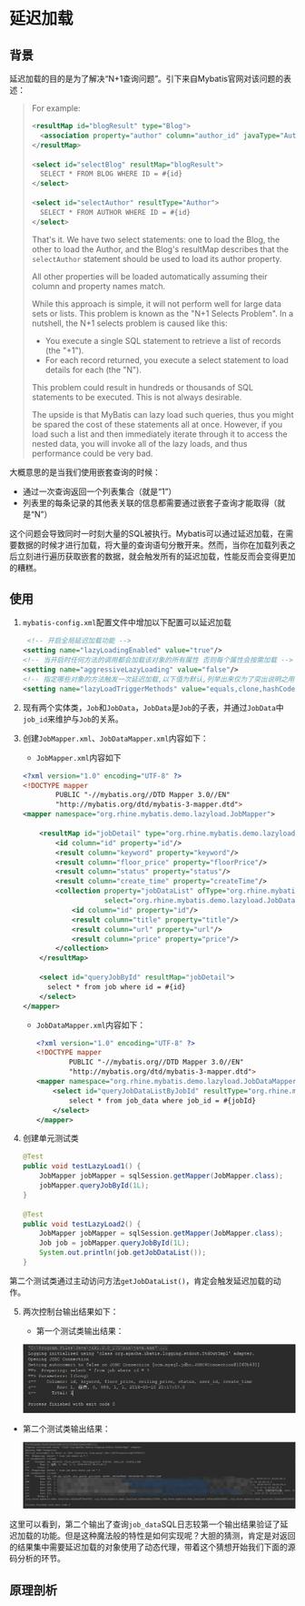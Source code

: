 # 延迟加载

## 背景

延迟加载的目的是为了解决“N+1查询问题”。引下来自Mybatis官网对该问题的表述：

> For example:
>
> ```xml
> <resultMap id="blogResult" type="Blog">
>   <association property="author" column="author_id" javaType="Author" select="selectAuthor"/>
> </resultMap>
> 
> <select id="selectBlog" resultMap="blogResult">
>   SELECT * FROM BLOG WHERE ID = #{id}
> </select>
> 
> <select id="selectAuthor" resultType="Author">
>   SELECT * FROM AUTHOR WHERE ID = #{id}
> </select>
> ```
>
> That's it. We have two select statements: one to load the Blog, the other to load the Author, and the Blog's resultMap describes that the `selectAuthor` statement should be used to load its author property.
>
> All other properties will be loaded automatically assuming their column and property names match.
>
> While this approach is simple, it will not perform well for large data sets or lists. This problem is known as the "N+1 Selects Problem". In a nutshell, the N+1 selects problem is caused like this:
>
> - You execute a single SQL statement to retrieve a list of records (the "+1").
> - For each record returned, you execute a select statement to load details for each (the "N").
>
> This problem could result in hundreds or thousands of SQL statements to be executed. This is not always desirable.
>
> The upside is that MyBatis can lazy load such queries, thus you might be spared the cost of these statements all at once. However, if you load such a list and then immediately iterate through it to access the nested data, you will invoke all of the lazy loads, and thus performance could be very bad.

大概意思的是当我们使用嵌套查询的时候：

- 通过一次查询返回一个列表集合（就是“1”）
- 列表里的每条记录的其他表关联的信息都需要通过嵌套子查询才能取得（就是“N”）

这个问题会导致同时一时刻大量的SQL被执行。Mybatis可以通过延迟加载，在需要数据的时候才进行加载，将大量的查询语句分散开来。然而，当你在加载列表之后立刻进行遍历获取嵌套的数据，就会触发所有的延迟加载，性能反而会变得更加的糟糕。

## 使用

1. `mybatis-config.xml`配置文件中增加以下配置可以延迟加载

   ```xml
    <!-- 开启全局延迟加载功能 -->
   <setting name="lazyLoadingEnabled" value="true"/>
   <!-- 当开启时任何方法的调用都会加载该对象的所有属性 否则每个属性会按需加载 -->
   <setting name="aggressiveLazyLoading" value="false"/>
   <!-- 指定哪些对象的方法触发一次延迟加载,以下值为默认,列举出来仅为了突出说明之用 -->
   <setting name="lazyLoadTriggerMethods" value="equals,clone,hashCode,toString"/>
   ```

2. 现有两个实体类，`Job`和`JobData`，`JobData`是`Job`的子表，并通过`JobData`中`job_id`来维护与`Job`的关系。

3. 创建`JobMapper.xml`、`JobDataMapper.xml`内容如下：

   - `JobMapper.xml`内容如下

   ```xml
   <?xml version="1.0" encoding="UTF-8" ?>
   <!DOCTYPE mapper
           PUBLIC "-//mybatis.org//DTD Mapper 3.0//EN"
           "http://mybatis.org/dtd/mybatis-3-mapper.dtd">
   <mapper namespace="org.rhine.mybatis.demo.lazyload.JobMapper">
   
       <resultMap id="jobDetail" type="org.rhine.mybatis.demo.lazyload.Job">
           <id column="id" property="id"/>
           <result column="keyword" property="keyword"/>
           <result column="floor_price" property="floorPrice"/>
           <result column="status" property="status"/>
           <result column="create_time" property="createTime"/>
           <collection property="jobDataList" ofType="org.rhine.mybatis.demo.lazyload.JobData" column="id"
                       select="org.rhine.mybatis.demo.lazyload.JobDataMapper.queryJobDataListByJobId">
               <id column="id" property="id"/>
               <result column="title" property="title"/>
               <result column="url" property="url"/>
               <result column="price" property="price"/>
           </collection>
       </resultMap>
   
       <select id="queryJobById" resultMap="jobDetail">
         select * from job where id = #{id}
       </select>
   </mapper>
   ```

   - `JobDataMapper.xml`内容如下：

     ```xml
     <?xml version="1.0" encoding="UTF-8" ?>
     <!DOCTYPE mapper
             PUBLIC "-//mybatis.org//DTD Mapper 3.0//EN"
             "http://mybatis.org/dtd/mybatis-3-mapper.dtd">
     <mapper namespace="org.rhine.mybatis.demo.lazyload.JobDataMapper">
         <select id="queryJobDataListByJobId" resultType="org.rhine.mybatis.demo.lazyload.JobData">
             select * from job_data where job_id = #{jobId}
         </select>
     </mapper>
     ```

4. 创建单元测试类

   ```java
   @Test
   public void testLazyLoad1() {
       JobMapper jobMapper = sqlSession.getMapper(JobMapper.class);
       jobMapper.queryJobById(1L);
   }
   
   @Test
   public void testLazyLoad2() {
       JobMapper jobMapper = sqlSession.getMapper(JobMapper.class);
       Job job = jobMapper.queryJobById(1L);
       System.out.println(job.getJobDataList());
   }
   ```

第二个测试类通过主动访问方法`getJobDataList()`，肯定会触发延迟加载的动作。

5. 两次控制台输出结果如下：

   - 第一个测试类输出结果：

   ![](./images/07_01.png)

- 第二个测试类输出结果：

  ![](./images/07_02.png)

这里可以看到，第二个输出了查询`job_data`SQL日志较第一个输出结果验证了延迟加载的功能。但是这种魔法般的特性是如何实现呢？大胆的猜测，肯定是对返回的结果集中需要延迟加载的对象使用了动态代理，带着这个猜想开始我们下面的源码分析的环节。

## 原理剖析

